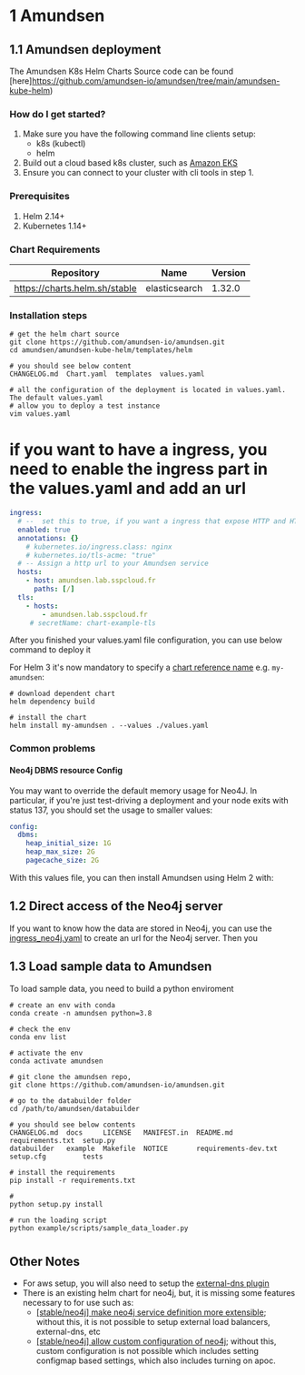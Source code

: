 # 1 Amundsen


## 1.1 Amundsen deployment

The Amundsen K8s Helm Charts Source code can be found [here]https://github.com/amundsen-io/amundsen/tree/main/amundsen-kube-helm)


### How do I get started?

1. Make sure you have the following command line clients setup:
    - k8s (kubectl)
    - helm
2. Build out a cloud based k8s cluster, such as [Amazon EKS](https://aws.amazon.com/eks/)
3. Ensure you can connect to your cluster with cli tools in step 1.

### Prerequisites

1. Helm 2.14+
2. Kubernetes 1.14+

### Chart Requirements

| Repository | Name | Version |
|------------|------|---------|
| https://charts.helm.sh/stable | elasticsearch | 1.32.0 |


### Installation steps

```shell
# get the helm chart source
git clone https://github.com/amundsen-io/amundsen.git
cd amundsen/amundsen-kube-helm/templates/helm

# you should see below content
CHANGELOG.md  Chart.yaml  templates  values.yaml

# all the configuration of the deployment is located in values.yaml. The default values.yaml
# allow you to deploy a test instance
vim values.yaml

```

# if you want to have a ingress, you need to enable the ingress part in the values.yaml and add an url
```yaml
ingress:
  # --  set this to true, if you want a ingress that expose HTTP and HTTPS routes from outside the cluster to your amundsen services. Do not use this if you are in a public cloud such as AWS, GCP
  enabled: true
  annotations: {}
    # kubernetes.io/ingress.class: nginx
    # kubernetes.io/tls-acme: "true"
  # -- Assign a http url to your Amundsen service
  hosts:
    - host: amundsen.lab.sspcloud.fr
      paths: [/]
  tls: 
    - hosts:
        - amundsen.lab.sspcloud.fr
     # secretName: chart-example-tls
```

After you finished your values.yaml file configuration, you can use below command to deploy it

For Helm 3 it's now mandatory to specify a [chart reference name](https://helm.sh/docs/intro/using_helm/#helm-install-installing-a-package) e.g. `my-amundsen`:

``` shell
# download dependent chart
helm dependency build

# install the chart
helm install my-amundsen . --values ./values.yaml
```

### Common problems

#### Neo4j DBMS resource Config

You may want to override the default memory usage for Neo4J. In particular, if you're just test-driving a deployment and your node exits with status 137, you should set the usage to smaller values:

``` yaml
config:
  dbms:
    heap_initial_size: 1G
    heap_max_size: 2G
    pagecache_size: 2G
```

With this values file, you can then install Amundsen using Helm 2 with:

## 1.2 Direct access of the Neo4j server

If you want to know how the data are stored in Neo4j, you can use the [ingress_neo4j.yaml](./helm/ingress_neo4j.yaml) to create an url for the Neo4j server. Then you 

## 1.3 Load sample data to Amundsen

To load sample data, you need to build a python enviroment

```shell
# create an env with conda
conda create -n amundsen python=3.8

# check the env
conda env list

# activate the env
conda activate amundsen

# git clone the amundsen repo,
git clone https://github.com/amundsen-io/amundsen.git

# go to the databuilder folder
cd /path/to/amundsen/databuilder

# you should see below contents
CHANGELOG.md  docs     LICENSE   MANIFEST.in  README.md             requirements.txt  setup.py
databuilder   example  Makefile  NOTICE       requirements-dev.txt  setup.cfg         tests

# install the requirements
pip install -r requirements.txt

# 
python setup.py install

# run the loading script
python example/scripts/sample_data_loader.py
```

# 

## Other Notes

- For aws setup, you will also need to setup the [external-dns plugin](https://github.com/kubernetes-incubator/external-dns)
- There is an existing helm chart for neo4j, but, it is missing some features necessary to for use such as:
  - [\[stable/neo4j\] make neo4j service definition more extensible](https://github.com/helm/charts/issues/21441); without this, it is not possible to setup external load balancers, external-dns, etc
  - [\[stable/neo4j\] allow custom configuration of neo4j](https://github.com/helm/charts/issues/21439); without this, custom configuration is not possible which includes setting configmap based settings, which also includes turning on apoc.
